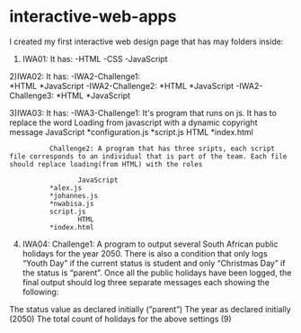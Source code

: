 # interactive-web-apps
I created my first interactive web design page that has may folders inside:
1) IWA01:
  It has: -HTML
          -CSS
          -JavaScript

2)IWA02:
 It has: -IWA2-Challenge1:    
                *HTML
                *JavaScript
         -IWA2-Challenge2:
                *HTML
                *JavaScript
         -IWA2-Challenge3:
                *HTML
                *JavaScript

3)IWA03: 
It has: -IWA3-Challenge1: It's program that runs on js. It has to replace the word Loading from javascript with a dynamic copyright message
                     JavaScript
                *configuration.js
                *script.js
                     HTML
                *index.html

              Challenge2: A program that has three sripts, each script file corresponds to an individual that is part of the team. Each file should replace loading(from HTML) with the roles

                     JavaScript
              *alex.js
              *johannes.js
              *nwabisa.js
              script.js
                     HTML
              *index.html

4) IWA04:     Challenge1: A program to output several South African public holidays for the year 2050. There is also a condition that only logs “Youth Day” if the current status is student and only “Christmas Day” if the status is “parent”. Once all the public holidays have been logged, the final output should log three separate messages each showing the following:

The status value as declared initially (”parent”)
The year as declared initially (2050)
The total count of holidays for the above settings (9)

